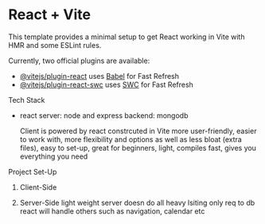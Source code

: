 # React + Vite

This template provides a minimal setup to get React working in Vite with HMR and some ESLint rules.

Currently, two official plugins are available:

- [@vitejs/plugin-react](https://github.com/vitejs/vite-plugin-react/blob/main/packages/plugin-react/README.md) uses [Babel](https://babeljs.io/) for Fast Refresh
- [@vitejs/plugin-react-swc](https://github.com/vitejs/vite-plugin-react-swc) uses [SWC](https://swc.rs/) for Fast Refresh


Tech Stack
- react
      server: node and express
      backend: mongodb

  Client is powered by react
    constrcuted in Vite
    more user-friendly, easier to work with, more flexibility and options as well as less bloat (extra files), easy to set-up, great for beginners, light, compiles fast, gives you everything you need

Project Set-Up
1. Client-Side


2. Server-Side
    light weight
    server doesn do all heavy lsiting only req to db
    react will handle others such as navigation, calendar etc
